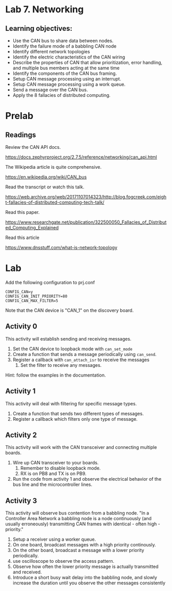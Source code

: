 # Lab 7. Networking
## Learning objectives:

* Use the CAN bus to share data between nodes.
* Identify the failure mode of a babbling CAN node
* Identify different network topologies
* Identify the electric characteristics of the CAN wiring
* Describe the properties of CAN that allow prioritization, error handling, and multiple bus members acting at the same time
* Identify the components of the CAN bus framing.
* Setup CAN message processing using an interrupt.
* Setup CAN message processing using a work queue.
* Send a message over the CAN bus.
* Apply the 8 fallacies of distributed computing.

# Prelab
## Readings
Review the CAN API docs.

https://docs.zephyrproject.org/2.7.5/reference/networking/can_api.html

The Wikipedia article is quite comprehensive.

https://en.wikipedia.org/wiki/CAN_bus

Read the transcript or watch this talk.

https://web.archive.org/web/20171107014323/http://blog.fogcreek.com/eight-fallacies-of-distributed-computing-tech-talk/

Read this paper.

https://www.researchgate.net/publication/322500050_Fallacies_of_Distributed_Computing_Explained

Read this article

https://www.dnsstuff.com/what-is-network-topology

# Lab
Add the following configuration to prj.conf

```
CONFIG_CAN=y
CONFIG_CAN_INIT_PRIORITY=80
CONFIG_CAN_MAX_FILTER=5
```
Note that the CAN device is "CAN_1" on the discovery board.

## Activity 0
This activity will establish sending and receiving messages.

1. Set the CAN device to loopback mode with `can_set_mode`
1. Create a function that sends a message periodically using `can_send`.
1. Register a callback with `can_attach_isr` to receive the messages
    1. Set the filter to receive any messages.

Hint: follow the examples in the documentation.

## Activity 1
This activity will deal with filtering for specific message types.

1. Create a function that sends two different types of messages.
1. Register a callback which filters only one type of message.

## Activity 2
This activity will work with the CAN transceiver and connecting multiple boards.

1. Wire up CAN transceiver to your boards.
    1. Remember to disable loopback mode.
    1. RX is on PB8 and TX is on PB9.
1. Run the code from activity 1 and observe the electrical behavior of the bus line and the microcontroller lines.

## Activity 3
This activity will observe bus contention from a babbling node. "In a Controller Area Network a babbling node is a node continuously (and usually erroneously) transmitting CAN frames with identical - often high - priority."

1. Setup a receiver using a worker queue.
1. On one board, broadcast messages with a high priority continously.
1. On the other board, broadcast a message with a lower priority periodically.
1. use oscilloscope to observe the access pattern.
1. Observe how often the lower priority message is actually transmitted and received.
1. Introduce a short busy wait delay into the babbling node, and slowly increase the duration until you observe the other messages consistently
